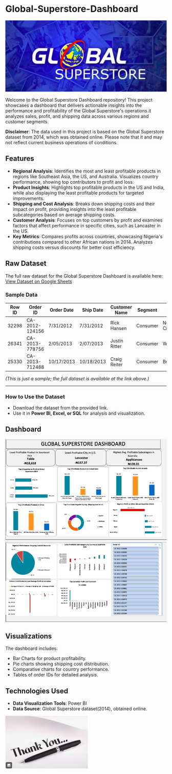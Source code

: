# Global-Superstore-Dashboard
![](GS.png)

Welcome to the Global Superstore Dashboard repository! This project showcases a dashboard that delivers actionable insights into the performance and profitability of the Global Superstore's operations.it analyzes sales, profit, and shipping data across various regions and customer segments.

**Disclaimer**: The data used in this project is based on the Global Superstore dataset from 2014, which was obtained online. Please note that it and may not reflect current business operations of conditions.

## Features

- **Regional Analysis**: Identifies the most and least profitable products in regions like Southeast Asia, the US, and Australia. Visualizes country performance, showing top contributors to profit and loss.
-  **Product Insights**: Highlights top profitable products in the US and India, while also displaying the least profitable products for targeted improvements.
-  **Shipping and Cost Analysis**: Breaks down shipping costs and their impact on profit, providing insights into the least profitable subcategories based on average shipping costs.
-  **Customer Analysis**: Focuses on top customers by profit and examines factors that affect performance in specific cities, such as Lancaster in the US.
-  **Key Metrics**: Compares profits across countries, showcasing Nigeria's contributions compared to other African nations in 2014.
Analyzes shipping costs versus discounts for better cost efficiency.

## Raw Dataset  

The full raw dataset for the Global Superstore Dashboard is available here:  
[View Dataset on Google Sheets](https://docs.google.com/spreadsheets/u/0/d/1nxESpFzWjlGDMGDVLH69xmDzIl9l6OEq/htmlview#gid=633280281)  

### Sample Data  

| Row ID | Order ID  | Order Date | Ship Date | Customer Name | Segment | Country  | City      | Sales  | Profit  |
|--------|----------|------------|------------|-----------------|---------|---------|-----------|--------|---------|
| 32298  | CA-2012-124156 | 7/31/2012  | 7/31/2012  | Rick Hansen   | Consumer | New York City | New York  | 261.96 | 41.91 |
| 26341  | CA-2013-778756 | 2/05/2013  | 2/07/2013  | Justin Ritter | Consumer | Wollongong    | Henderson | 731.94 | 219.58 |
| 25330  | CA-2013-712488 | 10/17/2013 | 10/18/2013 | Craig Reiter  | Consumer | Brisbane      | Queensland| 14.62 | 6.87 |

*(This is just a sample; the full dataset is available at the link above.)*  

---

### **How to Use the Dataset**  
- Download the dataset from the provided link.  
- Use it in **Power BI, Excel, or SQL** for analysis and visualization.

 
## Dashboard
![](Global%20Superstore%20Dashboard%201.png) 
![](Global%20Superstore%20Dashboard%202.png)

## Visualizations
The dashboard includes:
- Bar Charts for product profitability.
- Pie charts showing shipping cost distribution.
- Comparative charts for country performance.
- Tables of order IDs for detailed analysis.

## Technologies Used
- **Data Visualization Tools**: Power BI
- **Data Source**: Global Superstore dataset(2014), obtained online.

![](Thank%20you.png)




  
